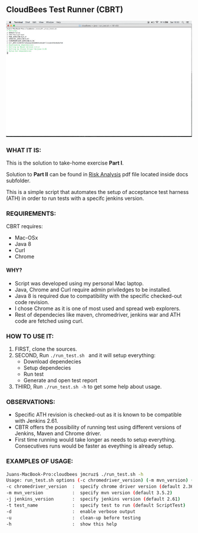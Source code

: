 ## CloudBees Test Runner (CBRT)

![](images/cloudbees.gif)

### WHAT IT IS:

This is the solution to take-home exercise **Part I**.

Solution to **Part II** can be found in [Risk Analysis](docs/risk_analysis.pdf) pdf file located inside docs subfolder.

This is a simple script that automates the setup of acceptance test harness (ATH) in order to run tests with a specifc jenkins version. 

### REQUIREMENTS:

CBRT requires:
* Mac-OSx
* Java 8
* Curl
* Chrome

#### WHY?
* Script was developed using my personal Mac laptop.
* Java, Chrome and Curl require admin priviledges to be installed.
* Java 8 is required due to compatibility with the specific checked-out code revision.
* I chose Chrome as it is one of most used and spread web explorers.
* Rest of dependecies like maven, chromedriver, jenkins war and ATH code are fetched using  curl.

### HOW TO USE IT:
1. FIRST,  clone the sources.
2. SECOND, Run ```./run_test.sh ``` and it will setup everything:
	* Download dependecies
	* Setup dependecies 
	* Run test
	* Generate and open test report
3. THIRD, Run ```./run_test.sh -h``` to get some help about usage.

### OBSERVATIONS:
* Specific ATH revision is checked-out as it is known to be compatible with Jenkins 2.61.
* CBTR offers the possibility of running test using different versions of Jenkins, Maven and Chrome driver.
* First time running would take longer as needs to setup everything. Consecutives runs would be faster as eveything is already setup.

### EXAMPLES OF USAGE:

``` bash
Juans-MacBook-Pro:cloudbees jmcruz$ ./run_test.sh -h
Usage: run_test.sh options (-c chromedriver_version) (-m mvn_version) (-j jenkins_version) (-t test_name) (-d) (-u) (-h)
-c chromedriver_version  :  specify chrome driver version (default 2.36)
-m mvn_version           :  specify mvn version (default 3.5.2)
-j jenkins_version       :  specify jenkins version (default 2.61)
-t test_name             :  specify test to run (default ScriptTest)
-d                       :  enable verbose output
-u                       :  clean-up before testing
-h                       :  show this help
```
